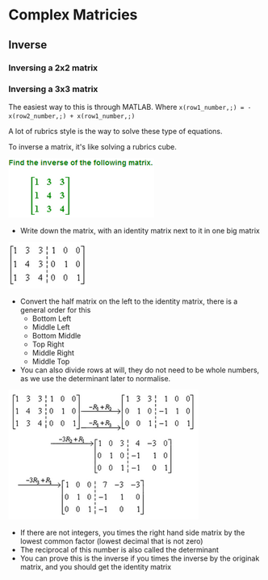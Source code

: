 # Complex Matricies

## Inverse

### Inversing a 2x2 matrix



### Inversing a 3x3 matrix

The easiest way to this is through MATLAB. Where `x(row1_number,;) = -x(row2_number,;) + x(row1_number,;)`

A lot of rubrics style is the way to solve these type of equations.

To inverse a matrix, it's like solving a rubrics cube.

![](../../../../.gitbook/assets/image%20%2892%29.png)

* Write down the matrix, with an identity matrix next to it in one big matrix

![](../../../../.gitbook/assets/image%20%2891%29.png)

* Convert the half matrix on the left to the identity matrix, there is a general order for this
  * Bottom Left
  * Middle Left
  * Bottom Middle
  * Top Right
  * Middle Right
  * Middle Top
* You can also divide rows at will, they do not need to be whole numbers, as we use the determinant later to normalise.

![](../../../../.gitbook/assets/image%20%2890%29.png)

* If there are not integers, you times the right hand side matrix by the lowest common factor \(lowest decimal that is not zero\)
* The reciprocal of this number is also called the determinant
* You can prove this is the inverse if you times the inverse by the originak matrix, and you should get the identity matrix

